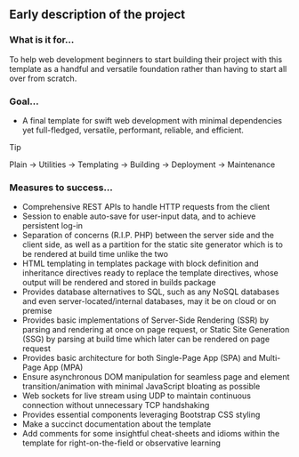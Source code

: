 ## Early description of the project
### What is it for…
To help web development beginners to start building their project with this template as a handful and versatile foundation rather than having to start all over from scratch. 
### Goal…
- A final template for swift web development with minimal dependencies yet full-fledged, versatile, performant, reliable, and efficient.
> [!TIP] 
> Plain → Utilities → Templating → Building → Deployment → Maintenance
### Measures to success…
- Comprehensive REST APIs to handle HTTP requests from the client
- Session to enable auto-save for user-input data, and to achieve persistent log-in
- Separation of concerns (R.I.P. PHP) between the server side and the client side, as well as a partition for the static site generator which is to be rendered at build time unlike the two
- HTML templating in templates package with block definition and inheritance directives ready to replace the template directives, whose output will be rendered and stored in builds package
- Provides database alternatives to SQL, such as any NoSQL databases and even server-located/internal databases, may it be on cloud or on premise
- Provides basic implementations of Server-Side Rendering (SSR) by parsing and rendering at once on page request, or Static Site Generation (SSG) by parsing at build time which later can be rendered on page request
- Provides basic architecture for both Single-Page App (SPA) and Multi-Page App (MPA)
- Ensure asynchronous DOM manipulation for seamless page and element transition/animation with minimal JavaScript bloating as possible
- Web sockets for live stream using UDP to maintain continuous connection without unnecessary TCP handshaking 
- Provides essential components leveraging Bootstrap CSS styling
- Make a succinct documentation about the template
- Add comments for some insightful cheat-sheets and idioms within the template for right-on-the-field or observative learning 

